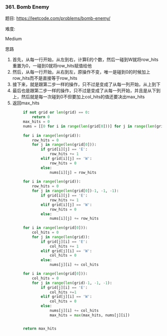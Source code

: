 ### 361. Bomb Enemy

题目:
<https://leetcode.com/problems/bomb-enemy/>


难度:

Medium


思路

1. 首先，从每一行开始，从左到右，计算E的个数，然后一碰到W就将row_hits重置为0，一碰到0就将row_hits赋值给他
2. 然后，从每一行开始，从右到左，原操作不变，唯一是碰到0的时候加上row_hits而不是直接等于row_hits
3. 接下来，就是跟第二步一样的操作，只不过是变成了从每一列开始，从上到下
4. 最后也是跟第二步一样的操作，只不过是变成了从每一列开始，并且是从下到上，然后就是每一次碰到0不但要加上col_hits的值还要决出max_hits
5. 返回max_hits



```python
        if not grid or len(grid) == 0:
            return 0
        max_hits = 0
        nums = [[0 for i in range(len(grid[0]))] for j in range(len(grid))]
        
        for i in range(len(grid)):
            row_hits = 0
            for j in range(len(grid[0])):
                if grid[i][j] == 'E':
                    row_hits += 1
                elif grid[i][j] == 'W':
                    row_hits = 0
                else:
                    nums[i][j] = row_hits
        
        for i in range(len(grid)):
            row_hits = 0
            for j in range(len(grid[0])-1, -1, -1):
                if grid[i][j] == 'E':
                    row_hits += 1
                elif grid[i][j] == 'W':
                    row_hits = 0
                else:
                    nums[i][j] += row_hits
                           
        for i in range(len(grid[0])):
            col_hits = 0
            for j in range(len(grid)):
                if grid[j][i] == 'E':
                    col_hits += 1
                elif grid[j][i] == 'W':
                    col_hits = 0
                else:
                    nums[j][i] += col_hits

        for i in range(len(grid[0])):
            col_hits = 0
            for j in range(len(grid)-1, -1, -1):
                if grid[j][i] == 'E':
                    col_hits +=1
                elif grid[j][i] == 'W':
                    col_hits = 0
                else:
                    nums[j][i] += col_hits
                    max_hits = max(max_hits, nums[j][i])


        return max_hits
```


